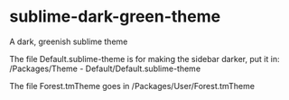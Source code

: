 # sublime-dark-green-theme
A dark, greenish sublime theme

The file Default.sublime-theme is for making the sidebar darker, put it in: 
/Packages/Theme - Default/Default.sublime-theme

The file Forest.tmTheme goes in 
/Packages/User/Forest.tmTheme



